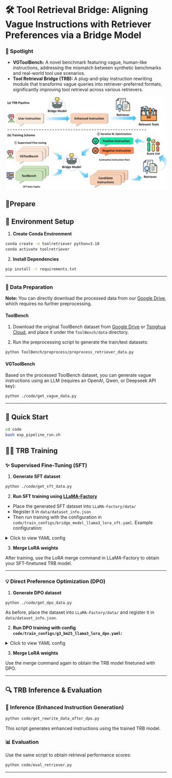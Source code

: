 
# 🛠️ Tool Retrieval Bridge: Aligning Vague Instructions with Retriever Preferences via a Bridge Model




### 🌟 Spotlight

* **VGToolBench:** A novel benchmark featuring vague, human-like instructions, addressing the mismatch between synthetic benchmarks and real-world tool use scenarios.
* **Tool Retrieval Bridge (TRB):** A plug-and-play instruction rewriting module that transforms vague queries into retriever-preferred formats, significantly improving tool retrieval across various retrievers.

<p align="center">
  <img src="assets/framework.jpg" width="600">
</p>


## 🛒Prepare

## 🔧 Environment Setup

1. **Create Conda Environment**

```bash
conda create -n toolretriever python=3.10
conda activate toolretriever
```

2. **Install Dependencies**

```bash
pip install -r requirements.txt
```

---
### 📂 Data Preparation

**Note:** You can directly download the processed data from our [Google Drive](https://drive.google.com/drive/folders/1xd7nQEodULkk-XHsNnf9PwnU9Vpsx-8I), which requires no further preprocessing.

#### ToolBench

1. Download the original ToolBench dataset from [Google Drive](https://drive.google.com/drive/folders/1yBUQ732mPu-KclJnuQELEhtKakdXFc3J) or [Tsinghua Cloud](https://cloud.tsinghua.edu.cn/f/c9e50625743b40bfbe10/), and place it under the `ToolBench/data` directory.

2. Run the preprocessing script to generate the train/test datasets:

```bash
python ToolBench/preprocess/preprocess_retriever_data.py
```

#### VGToolBench

Based on the processed ToolBench dataset, you can generate vague instructions using an LLM (requires an OpenAI, Qwen, or Deepseek API key):

```bash
python ./code/get_vague_data.py
```

---


## 🚀 Quick Start
```bash
cd code
bash exp_pipeline_run.sh

```



## 🏋️‍♂️ TRB Training

### ✨ Supervised Fine-Tuning (SFT)

1. **Generate SFT dataset**

```bash
python ./code/get_sft_data.py
```

2. **Run SFT training using [LLaMA-Factory](https://github.com/hiyouga/LLaMA-Factory)**

* Place the generated SFT dataset into `LLaMA-Factory/data/`
* Register it in `data/dataset_info.json`
* Then run training with the configuration in `code/train_configs/bridge_model_llama3_lora_sft.yaml`. Example configuration:

<details>
<summary>Click to view YAML config</summary>

```yaml
model_name_or_path: models/Llama-3.2-3B-Instruct
trust_remote_code: true

stage: sft
do_train: true
finetuning_type: lora
lora_rank: 8
lora_target: all

dataset: ******************************
template: llama3
cutoff_len: 1024
max_samples: 2000000
overwrite_cache: true
preprocessing_num_workers: 16
dataloader_num_workers: 4

output_dir: ******************************
logging_steps: 10
save_steps: 2000
plot_loss: true
overwrite_output_dir: true
save_only_model: false
report_to: none

per_device_train_batch_size: 16
gradient_accumulation_steps: 1
learning_rate: 5.0e-5
num_train_epochs: 3.0
lr_scheduler_type: cosine
warmup_ratio: 0.1
bf16: true
ddp_timeout: 180000000
resume_from_checkpoint: null
```

</details>

3. **Merge LoRA weights**

After training, use the LoRA merge command in LLaMA-Factory to obtain your SFT-finetuned TRB model.

---

### 💡 Direct Preference Optimization (DPO)

1. **Generate DPO dataset**

```bash
python ./code/get_dpo_data.py
```

As before, place the dataset into `LLaMA-Factory/data/` and register it in `data/dataset_info.json`.

2. **Run DPO training with config `code/train_configs/g3_bm25_llama3_lora_dpo.yaml`:**

<details>
<summary>Click to view YAML config</summary>

```yaml
model_name_or_path: models/my_bridge_model/sft_/G3
trust_remote_code: true

stage: dpo
do_train: true
finetuning_type: lora
lora_rank: 8
lora_target: all
pref_beta: 0.1
pref_ftx: 0.5
pref_loss: sigmoid  # [sigmoid, orpo, simpo]

dataset: dpo_g3_bm25
template: llama3
cutoff_len: 1024
max_samples: 3000000
overwrite_cache: true
preprocessing_num_workers: 16
dataloader_num_workers: 4

output_dir: *************************************************
logging_steps: 10
save_steps: 500
plot_loss: true
overwrite_output_dir: true
save_only_model: false
report_to: none

per_device_train_batch_size: 6
gradient_accumulation_steps: 1
learning_rate: 2.0e-5
num_train_epochs: 3.0
lr_scheduler_type: cosine
warmup_ratio: 0.02
bf16: true
ddp_timeout: 180000000
resume_from_checkpoint: null
```

</details>

3. **Merge LoRA weights**

Use the merge command again to obtain the TRB model finetuned with DPO.

---

## 🔍 TRB Inference & Evaluation

### 🔁 Inference (Enhanced Instruction Generation)

```bash
python code/get_rewrite_data_after_dpo.py
```

This script generates enhanced instructions using the trained TRB model.

### 📊 Evaluation

Use the same script to obtain retrieval performance scores:

```bash
python code/eval_retriever.py
```

---

